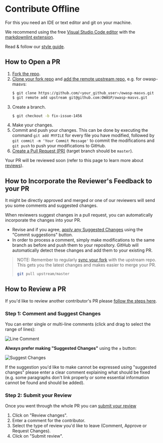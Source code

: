 # Contribute Offline

For this you need an IDE or text editor and git on your machine.

We recommend using the free [Visual Studio Code editor](https://code.visualstudio.com "Visual Studio Code") with the [markdownlint extension](https://marketplace.visualstudio.com/items?itemName=DavidAnson.vscode-markdownlint).

Read & follow our [style guide](https://github.com/OWASP/owasp-mstg/blob/master/style_guide.md).

## How to Open a PR

1. [Fork the repo](https://docs.github.com/en/get-started/quickstart/fork-a-repo#forking-a-repository).
2. [Clone your fork repo](https://docs.github.com/en/repositories/creating-and-managing-repositories/cloning-a-repository#about-cloning-a-repository) and [add the remote upstream repo](https://docs.github.com/en/get-started/using-git/pushing-commits-to-a-remote-repository#remotes-and-forks), e.g. for owasp-masvs:
    ```bash
    $ git clone https://github.com/<your_github_user>/owasp-masvs.git
    $ git remote add upstream git@github.com:OWASP/owasp-masvs.git
    ```
3. Create a branch.
    ```bash
    $ git checkout -b fix-issue-1456
    ```
4. Make your changes.
5. Commit and push your changes. This can be done by executing the command `git add MYFILE` for every file you have modified, followed by `git commit -m 'Your Commit Message'` to commit the modifications and `git push` to push your modifications to GitHub.
6. [Create a Pull Request (PR)](https://docs.github.com/en/pull-requests/collaborating-with-pull-requests/proposing-changes-to-your-work-with-pull-requests/creating-a-pull-request-from-a-fork) (target branch should be `master`).

Your PR will be reviewed soon (refer to this page to learn more about [reviews](https://docs.github.com/en/pull-requests/collaborating-with-pull-requests/reviewing-changes-in-pull-requests/about-pull-request-reviews)).

## How to Incorporate the Reviewer's Feedback to your PR

It might be directly approved and merged or one of our reviewers will send you some comments and suggested changes.

When reviewers suggest changes in a pull request, you can automatically incorporate the changes into your PR.

- Revise and if you agree, [apply any Suggested Changes](https://docs.github.com/en/pull-requests/collaborating-with-pull-requests/reviewing-changes-in-pull-requests/incorporating-feedback-in-your-pull-request#applying-suggested-changes) using the "Commit suggestions" button.
- In order to process a comment, simply make modifications to the same branch as before and push them to your repository. GitHub will automatically detect these changes and add them to your existing PR.

> NOTE: Remember to regularly [sync your fork](https://docs.github.com/en/pull-requests/collaborating-with-pull-requests/working-with-forks/syncing-a-fork) with the upstream repo. This gets you the latest changes and makes easier to merge your PR.
>
>  ```bash
>  git pull upstream/master
>  ```
>

## How to Review a PR

If you'd like to review another contributor's PR please [follow the steps here](https://docs.github.com/en/pull-requests/collaborating-with-pull-requests/reviewing-changes-in-pull-requests/reviewing-proposed-changes-in-a-pull-request).

### Step 1: Comment and Suggest Changes

You can enter single or multi-line comments (click and drag to select the range of lines):

![Line Comment](https://docs.github.com/assets/cb-1241326/images/help/commits/hover-comment-icon.gif)

**Always prefer making "Suggested Changes"** using the `±` button:

![Suggest Changes](https://docs.github.com/assets/cb-19975/images/help/pull_requests/suggestion-block.png)

If the suggestion you'd like to make cannot be expressed using "suggested changes" please enter a clear comment explaining what should be fixed (e.g. some paragraphs don't link properly or some essential information cannot be found and should be added).

### Step 2: Submit your Review

Once you went through the whole PR you can [submit your review](https://docs.github.com/en/pull-requests/collaborating-with-pull-requests/reviewing-changes-in-pull-requests/reviewing-proposed-changes-in-a-pull-request#submitting-your-review)

1. Click on "Review changes".
2. Enter a comment for the contributor.
3. Select the type of review you'd like to leave (Comment, Approve or Request Changes).
4. Click on "Submit review".